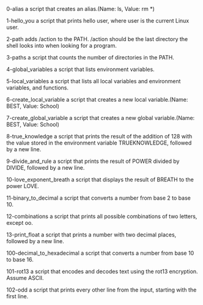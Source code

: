 0-alias a script that creates an alias.(Name: ls, Value: rm *)

1-hello_you a script that prints hello user, where user is the current Linux user.

2-path adds /action to the PATH. /action should be the last directory the shell looks into when looking for a program.

3-paths a script that counts the number of directories in the PATH.

4-global_variables a script that lists environment variables.

5-local_variables a script that lists all local variables and environment variables, and functions.

6-create_local_variable a script that creates a new local variable.(Name: BEST, Value: School)

7-create_global_variable a script that creates a new global variable.(Name: BEST, Value: School)

8-true_knowledge a script that prints the result of the addition of 128 with the value stored in the environment variable TRUEKNOWLEDGE, followed by a new line.

9-divide_and_rule a script that prints the result of POWER divided by DIVIDE, followed by a new line.

10-love_exponent_breath  a script that displays the result of BREATH to the power LOVE.

11-binary_to_decimal a script that converts a number from base 2 to base 10.

12-combinations a script that prints all possible combinations of two letters, except oo.

13-print_float a script that prints a number with two decimal places, followed by a new line.

100-decimal_to_hexadecimal a script that converts a number from base 10 to base 16.

101-rot13 a script that encodes and decodes text using the rot13 encryption. Assume ASCII.

102-odd a script that prints every other line from the input, starting with the first line.



